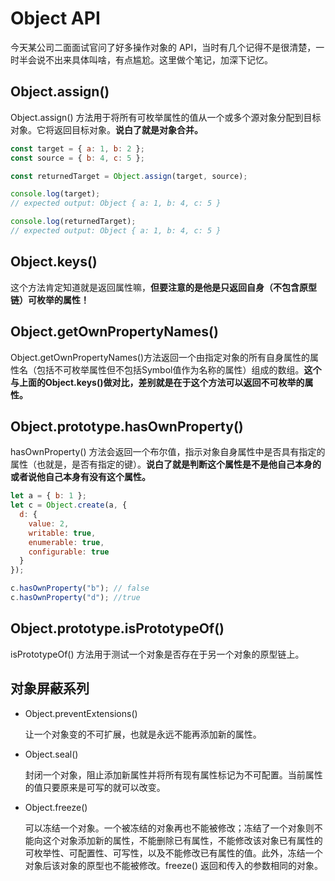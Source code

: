 # Object API

今天某公司二面面试官问了好多操作对象的 API，当时有几个记得不是很清楚，一时半会说不出来具体叫啥，有点尴尬。这里做个笔记，加深下记忆。

## Object.assign()

Object.assign() 方法用于将所有可枚举属性的值从一个或多个源对象分配到目标对象。它将返回目标对象。**说白了就是对象合并。**

```js
const target = { a: 1, b: 2 };
const source = { b: 4, c: 5 };

const returnedTarget = Object.assign(target, source);

console.log(target);
// expected output: Object { a: 1, b: 4, c: 5 }

console.log(returnedTarget);
// expected output: Object { a: 1, b: 4, c: 5 }
```

## Object.keys()

这个方法肯定知道就是返回属性嘛，**但要注意的是他是只返回自身（不包含原型链）可枚举的属性！**

## Object.getOwnPropertyNames()

Object.getOwnPropertyNames()方法返回一个由指定对象的所有自身属性的属性名（包括不可枚举属性但不包括Symbol值作为名称的属性）组成的数组。**这个与上面的Object.keys()做对比，差别就是在于这个方法可以返回不可枚举的属性。**

## Object.prototype.hasOwnProperty()

hasOwnProperty() 方法会返回一个布尔值，指示对象自身属性中是否具有指定的属性（也就是，是否有指定的键）。**说白了就是判断这个属性是不是他自己本身的或者说他自己本身有没有这个属性。**

```js
let a = { b: 1 };
let c = Object.create(a, {
  d: {
    value: 2,
    writable: true,
    enumerable: true,
    configurable: true
  }
});

c.hasOwnProperty("b"); // false
c.hasOwnProperty("d"); //true
```

## Object.prototype.isPrototypeOf()

isPrototypeOf() 方法用于测试一个对象是否存在于另一个对象的原型链上。

## 对象屏蔽系列

- Object.preventExtensions()

  让一个对象变的不可扩展，也就是永远不能再添加新的属性。

- Object.seal()
  
  封闭一个对象，阻止添加新属性并将所有现有属性标记为不可配置。当前属性的值只要原来是可写的就可以改变。

- Object.freeze()

  可以冻结一个对象。一个被冻结的对象再也不能被修改；冻结了一个对象则不能向这个对象添加新的属性，不能删除已有属性，不能修改该对象已有属性的可枚举性、可配置性、可写性，以及不能修改已有属性的值。此外，冻结一个对象后该对象的原型也不能被修改。freeze() 返回和传入的参数相同的对象。
